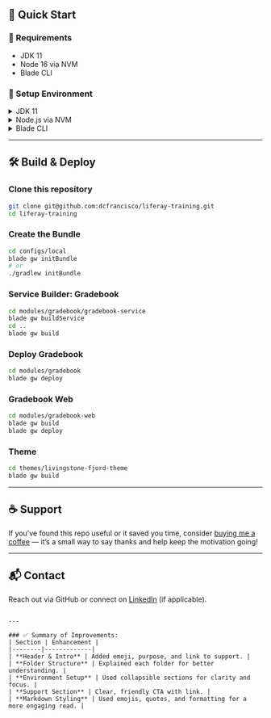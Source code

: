 ## 🚀 Quick Start

### 🧰 Requirements

- JDK 11
- Node 16 via NVM
- Blade CLI

### 🔧 Setup Environment

<details>
<summary>JDK 11</summary>

**Linux:**
```bash
sudo apt install openjdk-11-jdk
````

**Windows / macOS:**
Download from [Oracle JDK 11](https://www.oracle.com/java/technologies/javase-jdk11-downloads.html)

</details>

<details>
<summary>Node.js via NVM</summary>

**Install NVM:**

* **Linux:**

```bash
curl -o- https://raw.githubusercontent.com/nvm-sh/nvm/v0.38.0/install.sh | bash
```

* **macOS:**

```bash
brew install nvm
```

* **Windows:**
  [Official guide](https://learn.microsoft.com/en-us/windows/dev-environment/javascript/nodejs-on-windows)

**Install Node 16:**

```bash
nvm install 16
nvm use 16
```

</details>

<details>
<summary>Blade CLI</summary>

Download Blade CLI installer:

* [Windows](https://releases.liferay.com/tools/ide/3.9.8/LiferayWorkspace-202212271250-windows-installer.exe)
* [Linux](https://releases.liferay.com/tools/ide/3.9.8/LiferayWorkspace-202212271250-linux-x64-installer.run)
* [macOS](https://releases.liferay.com/tools/ide/3.9.8/LiferayWorkspace-202212271250-macosx-installer.dmg)

</details>

---

## 🛠️ Build & Deploy

### Clone this repository

```bash
git clone git@github.com:dcfrancisco/liferay-training.git
cd liferay-training
```

### Create the Bundle

```bash
cd configs/local
blade gw initBundle
# or
./gradlew initBundle
```

### Service Builder: Gradebook

```bash
cd modules/gradebook/gradebook-service
blade gw buildService
cd ..
blade gw build
```

### Deploy Gradebook

```bash
cd modules/gradebook
blade gw deploy
```

### Gradebook Web

```bash
cd modules/gradebook-web
blade gw build
blade gw deploy
```

### Theme

```bash
cd themes/livingstone-fjord-theme
blade gw build
```

---

## ☕ Support

If you’ve found this repo useful or it saved you time, consider [buying me a coffee](https://www.buymeacoffee.com/dcfrancisco) — it’s a small way to say thanks and help keep the motivation going!

---

## 📬 Contact

Reach out via GitHub or connect on [LinkedIn](https://www.linkedin.com/in/dannyfrancisco/) (if applicable).

```

---

### ✅ Summary of Improvements:
| Section | Enhancement |
|--------|-------------|
| **Header & Intro** | Added emoji, purpose, and link to support. |
| **Folder Structure** | Explained each folder for better understanding. |
| **Environment Setup** | Used collapsible sections for clarity and focus. |
| **Support Section** | Clear, friendly CTA with link. |
| **Markdown Styling** | Used emojis, quotes, and formatting for a more engaging read. |

```
